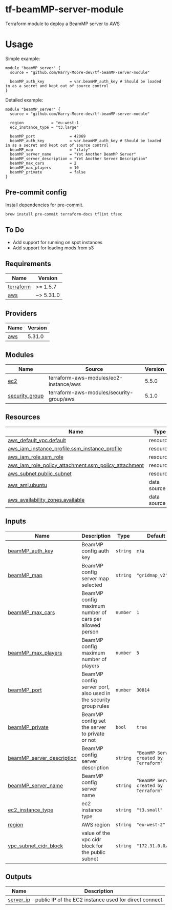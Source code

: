 # tf-beamMP-server-module
Terraform module to deploy a BeamMP server to AWS

# Usage

Simple example:
```hcl
module "beamMP_server" {
  source = "github.com/Harry-Moore-dev/tf-beamMP-server-module"

  beamMP_auth_key           = var.beamMP_auth_key # Should be loaded in as a secret and kept out of source control
}
```

Detailed example:
```hcl
module "beamMP_server" {
  source = "github.com/Harry-Moore-dev/tf-beamMP-server-module"

  region            = "eu-west-1
  ec2_instance_type = "t3.large"

  beamMP_port               = 42069
  beamMP_auth_key           = var.beamMP_auth_key # Should be loaded in as a secret and kept out of source control
  beamMP_map                = "italy"
  beamMP_server_name        = "Yet Another BeamMP Server"
  beamMP_server_description = "Yet Another Server Description"
  beamMP_max_cars           = 2
  beamMP_max_players        = 10
  beamMP_private            = false
}
```

## Pre-commit config

Install dependencies for pre-commit.
```
brew install pre-commit terraform-docs tflint tfsec
```

## To Do

- Add support for running on spot instances
- Add support for loading mods from s3

<!-- BEGINNING OF PRE-COMMIT-TERRAFORM DOCS HOOK -->
## Requirements

| Name | Version |
|------|---------|
| <a name="requirement_terraform"></a> [terraform](#requirement\_terraform) | >= 1.5.7 |
| <a name="requirement_aws"></a> [aws](#requirement\_aws) | ~> 5.31.0 |

## Providers

| Name | Version |
|------|---------|
| <a name="provider_aws"></a> [aws](#provider\_aws) | 5.31.0 |

## Modules

| Name | Source | Version |
|------|--------|---------|
| <a name="module_ec2"></a> [ec2](#module\_ec2) | terraform-aws-modules/ec2-instance/aws | 5.5.0 |
| <a name="module_security_group"></a> [security\_group](#module\_security\_group) | terraform-aws-modules/security-group/aws | 5.1.0 |

## Resources

| Name | Type |
|------|------|
| [aws_default_vpc.default](https://registry.terraform.io/providers/hashicorp/aws/latest/docs/resources/default_vpc) | resource |
| [aws_iam_instance_profile.ssm_instance_profile](https://registry.terraform.io/providers/hashicorp/aws/latest/docs/resources/iam_instance_profile) | resource |
| [aws_iam_role.ssm_role](https://registry.terraform.io/providers/hashicorp/aws/latest/docs/resources/iam_role) | resource |
| [aws_iam_role_policy_attachment.ssm_policy_attachment](https://registry.terraform.io/providers/hashicorp/aws/latest/docs/resources/iam_role_policy_attachment) | resource |
| [aws_subnet.public_subnet](https://registry.terraform.io/providers/hashicorp/aws/latest/docs/resources/subnet) | resource |
| [aws_ami.ubuntu](https://registry.terraform.io/providers/hashicorp/aws/latest/docs/data-sources/ami) | data source |
| [aws_availability_zones.available](https://registry.terraform.io/providers/hashicorp/aws/latest/docs/data-sources/availability_zones) | data source |

## Inputs

| Name | Description | Type | Default | Required |
|------|-------------|------|---------|:--------:|
| <a name="input_beamMP_auth_key"></a> [beamMP\_auth\_key](#input\_beamMP\_auth\_key) | BeamMP config auth key | `string` | n/a | yes |
| <a name="input_beamMP_map"></a> [beamMP\_map](#input\_beamMP\_map) | BeamMP config server map selected | `string` | `"gridmap_v2"` | no |
| <a name="input_beamMP_max_cars"></a> [beamMP\_max\_cars](#input\_beamMP\_max\_cars) | BeamMP config maximum number of cars per allowed person | `number` | `1` | no |
| <a name="input_beamMP_max_players"></a> [beamMP\_max\_players](#input\_beamMP\_max\_players) | BeamMP config maximum number of players | `number` | `5` | no |
| <a name="input_beamMP_port"></a> [beamMP\_port](#input\_beamMP\_port) | BeamMP config server port, also used in the security group rules | `number` | `30814` | no |
| <a name="input_beamMP_private"></a> [beamMP\_private](#input\_beamMP\_private) | BeamMP config set the server to private or not | `bool` | `true` | no |
| <a name="input_beamMP_server_description"></a> [beamMP\_server\_description](#input\_beamMP\_server\_description) | BeamMP config server description | `string` | `"BeamMP Server created by Terraform"` | no |
| <a name="input_beamMP_server_name"></a> [beamMP\_server\_name](#input\_beamMP\_server\_name) | BeamMP config server name | `string` | `"BeamMP Server created by Terraform"` | no |
| <a name="input_ec2_instance_type"></a> [ec2\_instance\_type](#input\_ec2\_instance\_type) | ec2 instance type | `string` | `"t3.small"` | no |
| <a name="input_region"></a> [region](#input\_region) | AWS region | `string` | `"eu-west-2"` | no |
| <a name="input_vpc_subnet_cidr_block"></a> [vpc\_subnet\_cidr\_block](#input\_vpc\_subnet\_cidr\_block) | value of the vpc cidr block for the public subnet | `string` | `"172.31.0.0/16"` | no |

## Outputs

| Name | Description |
|------|-------------|
| <a name="output_server_ip"></a> [server\_ip](#output\_server\_ip) | public IP of the EC2 instance used for direct connect |
<!-- END OF PRE-COMMIT-TERRAFORM DOCS HOOK -->
